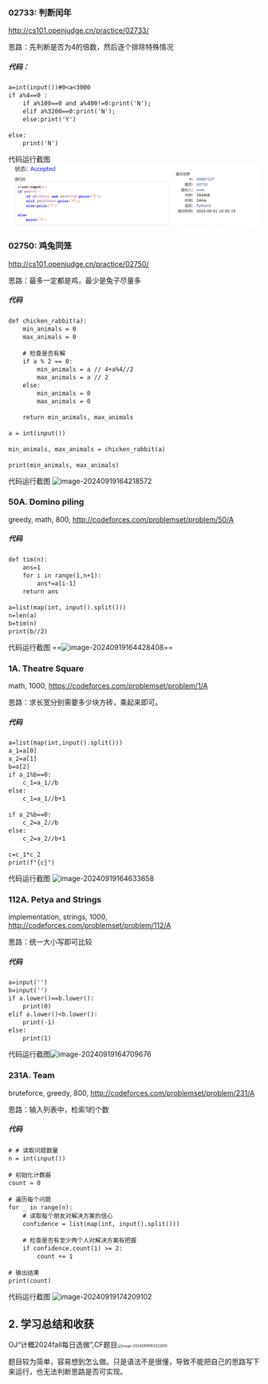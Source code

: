 ### 02733: 判断闰年



http://cs101.openjudge.cn/practice/02733/

思路：先判断是否为4的倍数，然后逐个排除特殊情况

##### 代码：

```
a=int(input())#0<a<3000
if a%4==0 :
    if a%100==0 and a%400!=0:print('N');
    elif a%3200==0:print('N');
    else:print('Y')

else:
    print('N')
```

代码运行截图![[image-20240919163729691](C:\Users\wangw\AppData\Roaming\Typora\typora-user-images\image-20240919163729691.png)](https://github.com/wwk9527/101/blob/main/picture/typora-user-images/image-20240919163729691.png)

### 02750: 鸡兔同笼



http://cs101.openjudge.cn/practice/02750/

思路：最多一定都是鸡，最少是兔子尽量多

##### 代码



```
def chicken_rabbit(a):
    min_animals = 0
    max_animals = 0

    # 检查是否有解
    if a % 2 == 0:
        min_animals = a // 4+a%4//2
        max_animals = a // 2
    else:
        min_animals = 0
        max_animals = 0

    return min_animals, max_animals

a = int(input())

min_animals, max_animals = chicken_rabbit(a)

print(min_animals, max_animals)
```



代码运行截图 ![image-20240919164218572](C:\Users\wangw\AppData\Roaming\Typora\typora-user-images\image-20240919164218572.png)

### 50A. Domino piling



greedy, math, 800, http://codeforces.com/problemset/problem/50/A

##### 代码



```
def tim(n):
    ans=1
    for i in range(1,n+1):
        ans*=a[i-1]
    return ans

a=list(map(int, input().split()))
n=len(a)
b=tim(n)
print(b//2)
```



代码运行截图 ==![image-20240919164428408](C:\Users\wangw\AppData\Roaming\Typora\typora-user-images\image-20240919164428408.png)==

### 1A. Theatre Square



math, 1000, https://codeforces.com/problemset/problem/1/A

思路：求长宽分别需要多少块方砖，乘起来即可。

##### 代码



```
a=list(map(int,input().split()))
a_1=a[0]
a_2=a[1]
b=a[2]
if a_1%b==0:
    c_1=a_1//b
else:
    c_1=a_1//b+1

if a_2%b==0:
    c_2=a_2//b
else:
    c_2=a_2//b+1

c=c_1*c_2
print(f"{c}")
```



代码运行截图 ![image-20240919164633658](C:\Users\wangw\AppData\Roaming\Typora\typora-user-images\image-20240919164633658.png)

### 112A. Petya and Strings



implementation, strings, 1000, http://codeforces.com/problemset/problem/112/A

思路：统一大小写即可比较

##### 代码



```
a=input('')
b=input('')
if a.lower()==b.lower():
    print(0)
elif a.lower()<b.lower():
    print(-1)
else:
    print(1)
```



代码运行截图![image-20240919164709676](C:\Users\wangw\AppData\Roaming\Typora\typora-user-images\image-20240919164709676.png)

### 231A. Team



bruteforce, greedy, 800, http://codeforces.com/problemset/problem/231/A

思路：输入列表中，检索1的个数

##### 代码



```
# # 读取问题数量
n = int(input())
 
# 初始化计数器
count = 0
 
# 遍历每个问题
for _ in range(n):
    # 读取每个朋友对解决方案的信心
    confidence = list(map(int, input().split()))
 
    # 检查是否有至少两个人对解决方案有把握
    if confidence.count(1) >= 2:
        count += 1
 
# 输出结果
print(count)
```



代码运行截图 ![image-20240919174209102](C:\Users\wangw\AppData\Roaming\Typora\typora-user-images\image-20240919174209102.png)

## 2. 学习总结和收获

OJ“计概2024fall每日选做”,CF题目<img src="C:\Users\wangw\AppData\Roaming\Typora\typora-user-images\image-20240919163322610.png" alt="image-20240919163322610" style="zoom: 50%;" />

题目较为简单，容易想到怎么做。只是语法不是很懂，导致不能把自己的思路写下来运行，也无法判断思路是否可实现。
